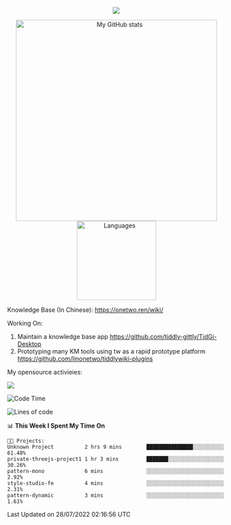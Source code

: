 <a href="https://github.com/linonetwo">
    <p align="center">
        <img src="https://github-profile-trophy.vercel.app/?username=linonetwo&column=7&theme=onedark"/>
    </p>
</a>
<a align="center" href="https://github.com/linonetwo">
  <p align="center">
    <img src="https://github-readme-stats.vercel.app/api?username=linonetwo&show_icons=true&count_private=true" alt="My GitHub stats" width="465"/>
    <img src="https://github-readme-stats.vercel.app/api/top-langs/?username=linonetwo&layout=compact&langs_count=10" alt="Languages" height="183">
  </p>
</a>

Knowledge Base (In Chinese): https://onetwo.ren/wiki/

Working On: 

1. Maintain a knowledge base app https://github.com/tiddly-gittly/TidGi-Desktop
1. Prototyping many KM tools using tw as a rapid prototype platform https://github.com/linonetwo/tiddlywiki-plugins

My opensource activieies:

![](https://visitor-badge.glitch.me/badge?page_id=linonetwo.linonetwo)

<!--START_SECTION:waka-->
![Code Time](http://img.shields.io/badge/Code%20Time-0%20secs-blue)

![Lines of code](https://img.shields.io/badge/From%20Hello%20World%20I%27ve%20Written-2%20Million%20lines%20of%20code-blue)

📊 **This Week I Spent My Time On** 

```text
🐱‍💻 Projects: 
Unknown Project          2 hrs 9 mins        ███████████████░░░░░░░░░░   61.48% 
private-threejs-project1 1 hr 3 mins         ███████░░░░░░░░░░░░░░░░░░   30.26% 
pattern-mono             6 mins              ░░░░░░░░░░░░░░░░░░░░░░░░░   2.92% 
style-studio-fe          4 mins              ░░░░░░░░░░░░░░░░░░░░░░░░░   2.31% 
pattern-dynamic          3 mins              ░░░░░░░░░░░░░░░░░░░░░░░░░   1.61%

```


 Last Updated on 28/07/2022 02:16:56 UTC
<!--END_SECTION:waka-->
